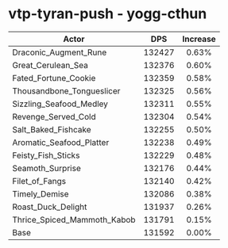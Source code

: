 # vtp-tyran-push - yogg-cthun
| Actor | DPS | Increase |
|---|:---:|:---:|
|Draconic_Augment_Rune|132427|0.63%|
|Great_Cerulean_Sea|132376|0.60%|
|Fated_Fortune_Cookie|132359|0.58%|
|Thousandbone_Tongueslicer|132325|0.56%|
|Sizzling_Seafood_Medley|132311|0.55%|
|Revenge_Served_Cold|132304|0.54%|
|Salt_Baked_Fishcake|132255|0.50%|
|Aromatic_Seafood_Platter|132238|0.49%|
|Feisty_Fish_Sticks|132229|0.48%|
|Seamoth_Surprise|132176|0.44%|
|Filet_of_Fangs|132140|0.42%|
|Timely_Demise|132086|0.38%|
|Roast_Duck_Delight|131937|0.26%|
|Thrice_Spiced_Mammoth_Kabob|131791|0.15%|
|Base|131592|0.00%|
